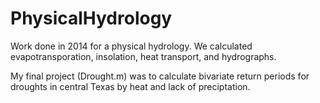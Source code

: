 # PhysicalHydrology
Work done in 2014 for a physical hydrology. We calculated evapotransporation, insolation, heat transport, and hydrographs.

My final project (Drought.m) was to calculate bivariate return periods for droughts in central Texas by heat and lack of preciptation.

